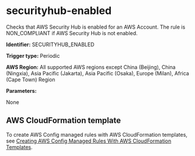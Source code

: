 # securityhub\-enabled<a name="securityhub-enabled"></a>

Checks that AWS Security Hub is enabled for an AWS Account\. The rule is NON\_COMPLIANT if AWS Security Hub is not enabled\. 

**Identifier:** SECURITYHUB\_ENABLED

**Trigger type:** Periodic

**AWS Region:** All supported AWS regions except China \(Beijing\), China \(Ningxia\), Asia Pacific \(Jakarta\), Asia Pacific \(Osaka\), Europe \(Milan\), Africa \(Cape Town\) Region

**Parameters:**

None  

## AWS CloudFormation template<a name="w79aac11c32c17b9d531c15"></a>

To create AWS Config managed rules with AWS CloudFormation templates, see [Creating AWS Config Managed Rules With AWS CloudFormation Templates](aws-config-managed-rules-cloudformation-templates.md)\.